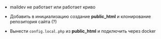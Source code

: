 * maildev не работает или работает криво

* Добавить в инициализацию создание **public_html** и клонирование репозитория сайта (?)

* Вынести `config.local.php` из **public_html** и подключить через docker
